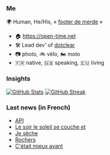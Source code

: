 ### Me

🌍 Human, He/His, « [footer de merde](https://open-time.net/post/2013/07/17/La-veritable-histoire-du-Footer-de-merde-) » 
* 🏠 https://open-time.net 
* 🛠️ Lead dev' of [dotclear](https://git.dotclear.org/dev/dotclear)
* 📷 photo, 🚲 vélo, 🏍️ moto 
* 🇫🇷 native, 🇬🇧 speaking, 🇪🇺 living

### Insights

[![GitHub Stats](https://github-readme-stats-sigma-five.vercel.app/api?username=franck-paul)](https://github.com/franck-paul)
[![GitHub Streak](https://github-readme-streak-stats.herokuapp.com?user=franck-paul)](https://git.io/streak-stats)

### Last news (in French)

<!-- BLOG-POST-LIST:START -->
- [API](https://open-time.net/post/2023/12/29/API)
- [Le soir le soleil se couche et](https://open-time.net/post/2023/12/28/Le-soir-le-soleil-se-couche-et)
- [Je sèche](https://open-time.net/post/2023/12/27/Je-seche)
- [Rochers](https://open-time.net/post/2023/12/26/Rochers)
- [C&#39;était mieux avant](https://open-time.net/post/2023/12/25/C-etait-mieux-avant)
<!-- BLOG-POST-LIST:END -->

